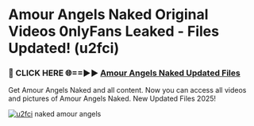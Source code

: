 # Amour Angels Naked Original Videos 0nlyFans Leaked - Files Updated! (u2fci)

<h3>🔴 CLICK HERE 🌐==►► <a href="https://tinyurl.com/up5wt9bj" rel="nofollow">Amour Angels Naked Updated Files</a></h3>

Get Amour Angels Naked and all content. Now you can access all videos and pictures of Amour Angels Naked. New Updated Files 2025!

[![u2fci](https://i.imgur.com/ABiUzMV.gif)](https://tinyurl.com/up5wt9bj)
naked amour angels